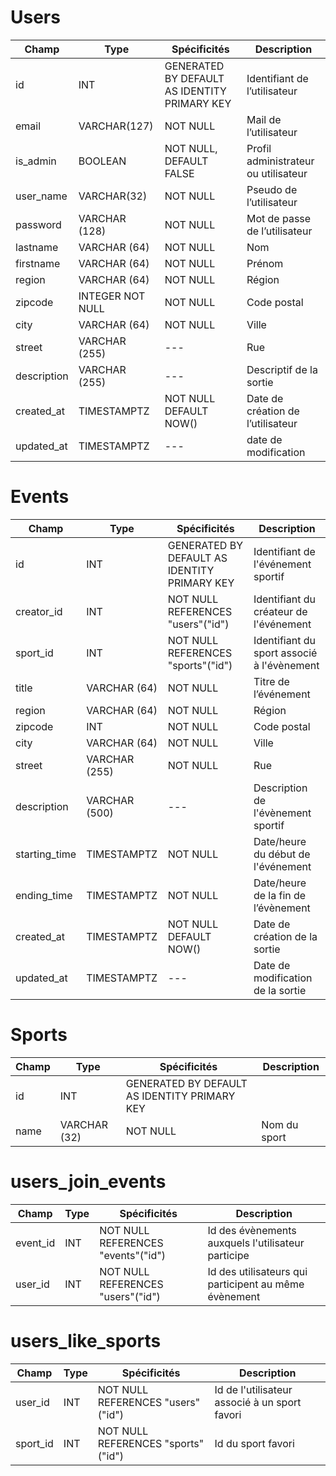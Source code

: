 # Users

| Champ|Type | Spécificités | Description |
|---|---|---|---|
| id | INT | GENERATED BY DEFAULT AS IDENTITY PRIMARY KEY |Identifiant de l’utilisateur |
|email|VARCHAR(127)|NOT NULL|Mail de l’utilisateur|
|is_admin|BOOLEAN|NOT NULL, DEFAULT FALSE|Profil administrateur ou utilisateur|
|user_name|VARCHAR(32)|NOT NULL|Pseudo de l’utilisateur|
|password|VARCHAR (128)|NOT NULL|Mot de passe de l’utilisateur|
|lastname|VARCHAR (64)|NOT NULL|Nom|
|firstname|VARCHAR (64)|NOT NULL|Prénom|
|region|VARCHAR (64)|NOT NULL|Région|
|zipcode|INTEGER NOT NULL|NOT NULL|Code postal|
|city|VARCHAR (64)|NOT NULL|Ville|
|street|VARCHAR (255)|---|Rue|
|description|VARCHAR (255)|---|Descriptif de la sortie|
|created_at|TIMESTAMPTZ |NOT NULL DEFAULT NOW()|Date de création de l’utilisateur|
|updated_at|TIMESTAMPTZ |---|date de modification|

# Events

| Champ|Type | Spécificités | Description |
|---|---|---|---|
| id | INT | GENERATED BY DEFAULT AS IDENTITY PRIMARY KEY |Identifiant de l'événement sportif|
|creator_id|INT|NOT NULL REFERENCES "users"("id")|Identifiant du créateur de l'événement|
|sport_id|INT|NOT NULL REFERENCES "sports"("id")|Identifiant du sport associé à l'évènement|
|title|VARCHAR (64)|NOT NULL|Titre de l’événement|
|region|VARCHAR (64)|NOT NULL|Région|
|zipcode|INT|NOT NULL|Code postal|
|city|VARCHAR (64)|NOT NULL|Ville|
|street|VARCHAR (255)|NOT NULL|Rue|
|description|VARCHAR (500)|---|Description de l'évènement sportif|
|starting_time|TIMESTAMPTZ |NOT NULL|Date/heure du début de l'événement|
|ending_time|TIMESTAMPTZ |NOT NULL|Date/heure de la fin de l’évènement|
|created_at|TIMESTAMPTZ |NOT NULL DEFAULT NOW()|Date de création de la sortie|
|updated_at|TIMESTAMPTZ |---|Date de modification de la sortie|

# Sports

| Champ|Type | Spécificités | Description |
|---|---|---|---|
| id | INT | GENERATED BY DEFAULT AS IDENTITY PRIMARY KEY |
|name|VARCHAR (32)|NOT NULL|Nom du sport|

# users_join_events

| Champ|Type | Spécificités | Description |
|---|---|---|---|
|event_id|INT|NOT NULL REFERENCES "events"("id")|Id des évènements auxquels l'utilisateur participe|
|user_id|INT|NOT NULL REFERENCES "users"("id")|Id des utilisateurs qui participent au même évènement|

# users_like_sports

| Champ|Type | Spécificités | Description |
|---|---|---|---|
|user_id|INT|NOT NULL REFERENCES "users"("id")|Id de l'utilisateur associé à un sport favori|
|sport_id|INT|NOT NULL REFERENCES "sports"("id")|Id du sport favori|